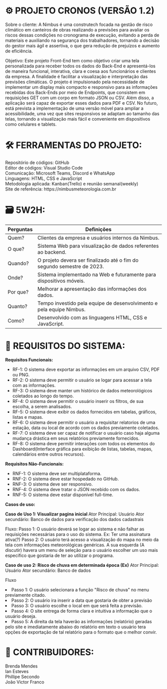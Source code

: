 # ⚙️​<strong> PROJETO CRONOS (VERSÃO 1.2)</strong>

Sobre o cliente: A Nimbus é uma construtech focada na gestão de risco climático em canteiros de obras realizando a previsões para avaliar os riscos dessas condições no cronograma de execução, evitando a perda de materiais e auxiliando na segurança dos trabalhadores, tornando a decisão do gestor mais ágil e assertiva, o que gera redução de prejuízos e aumento de eficiência.<br>

Objetivo: Este projeto Front-End tem como objetivo criar uma tela personalizada para receber todos os dados do Back-End e apresentá-los de maneira funcional, interativa, clara e coesa aos funcionários e clientes da empresa. A finalidade é facilitar a visualização e interpretação das previsões climáticas. O projeto é impulsionado pela necessidade de implementar um display mais compacto e responsivo para as informações recebidas dos Back-Ends por meio de Endpoints, que consistem em requisições GET com um corpo em formato JSON ou CSV. Além disso, a aplicação será capaz de exportar esses dados para PDF e CSV. No futuro, está prevista a implementação de uma versão móvel para ampliar a acessibilidade, uma vez que sites responsivos se adaptam ao tamanho das telas, tornando a visualização mais fácil e conveniente em dispositivos como celulares e tablets.<br>

# ​🛠️​<strong> FERRAMENTAS DO PROJETO:</strong>

<p>
  Repositório de códigos: GitHub<br>
  Editor de códigos: Visual Studio Code<br>
  Comunicação: Microsoft Teams, Discord e WhatsApp<br>
  Linguagens: HTML, CSS e JavaScript<br>
  Metodologia aplicada: Kanban(Trello) e reunião semanal(weekly)<br>
  Site de referência: https://nimbusmeteorologia.com.br
</p>

# 🗃️<strong> 5W2H:</strong>

Perguntas | Definições
--------------------------------|------------------------------------------------------------
Quem? | Clientes da empresa e usuários internos da Nimbus.
O que? | Sistema Web para visualização de dados referentes ao backend.
Quando? | O projeto devera ser finalizado até o fim do segundo semestre de 2023.
Onde? | Sistema implementado na Web e futuramente para dispositivos móveis.
Por que? | Melhorar a apresentação das informações dos dados.
Quanto? | Tempo investido pela equipe de desenvolvimento e pela equipe Nimbus.
Como? | Desenvolvido com as linguagens HTML, CSS e JavaScript.


# <strong>📝 REQUISITOS DO SISTEMA:</strong>

<strong>Requisitos Funcionais:</strong>
<ul>
  <li>RF-1: O sistema deve exportar as informações em um arquivo CSV, PDF ou PNG.</li>
  <li>RF-2: O sistema deve permitir o usuário se logar para acessar a tela com as informações.</li>
  <li>RF-3: O sistema deve manter um histórico de dados meteorológicos coletados ao longo do tempo.</li>
  <li>RF-4: O sistema deve permitir o usuário inserir os filtros, de sua escolha, a serem analisados.</li>
  <li>RF-5: O sistema deve exibir os dados fornecidos em tabelas, gráficos, listas e mapas.</li>
  <li>RF-6: O sistema deve permitir o usuário a requisitar relatorios de uma estação, data ou local de acordo com os dados previamente coletados.</li>
  <li>RF-7: O sistema deve ser capaz de notificar o usuário caso haja alguma mudança drástica em seus relatórios previamente fornecidos.</li>
  <li>RF-8: O sistema deve permitir interações com todos os elementos do Dashboard(Interface gráfica para exibição de listas, tabelas, mapas, calendários entre outros recursos).</li>
</ul>

<strong>Requisitos Não-Funcionais:</strong>
<ul>
  <li>RNF-1: O sistema deve ser multiplataforma.</li>
  <li>RNF-2: O sistema deve estar hospedado no GitHub.</li>
  <li>RNF-3: O sistema deve ser responsivo.</li>
  <li>RNF-4: O sistema deve tratar o JSON recebido com os dados.</li>
  <li>RNF-5: O sistema deve estar disponível full-time.</li>
</ul>

<strong> Casos de uso:</strong>

<strong>Caso de Uso 1: Visualizar pagina inicial </strong>
Ator Principal: Usuário
    Ator secundário: Banco de dados para verificação dos dados cadastrais
<p>
  Fluxo:
    Passo 1: O usuário deverá se logar ao sistema e não falhar as requisições necessárias para o uso do sistema.
      Ex: Ter uma assinatura ativa(?)
    Passo 2: O usuário terá acesso a visualização do mapa no meio da tela com informações meteorológicas genéricas. A sua esquerda (A discutir) havera um menu de seleção para o usuário escolher um uso mais especifico que gostaria de ter ao utilizar o programa.
</p>

<strong>Caso de uso 2: Risco de chuva em determinada época (Ex)</strong>
    Ator Principal: Usuário
    Ator secundário: Banco de dados
    
<p>
Fluxo
    <li>Passo 1:  O usuário selecionara a função "Risco de chuva" no menu previamente citado.</li>
    <li>Passo 2:  O usuário ira inserir a data que gostaria de obter a previsão</li>
    <li>Passo 3: O usuário escolhe o local em que será feita a previsão.</li>
    <li>Passo 4: O site entrega de forma clara e intuitiva a informação que o usuário deseja.</li>
    <li>Passo 5: A direita da tela haverão as informações (relatório) geradas pelo site e imediatamente abaixo do relatório em texto o usuário tera opções de exportação de tal relatório para o formato que o melhor convir.</li>
</p>




# <strong>👥 CONTRIBUIDORES:</strong>

Brenda Mendes<br>
Ian Esteves<br>
Phillipe Secondo<br>
João Victor Franco



<!-- TO DO: Observações sobre o trabalho aqui !!! (20/09) -->
